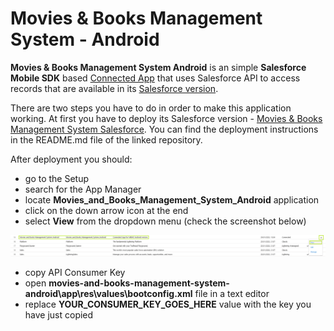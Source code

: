 # Movies & Books Management System - Android

**Movies & Books Management System Android** is an simple **Salesforce Mobile SDK** based [Connected App](https://help.salesforce.com/s/articleView?id=sf.connected_app_overview.htm&type=5) that uses Salesforce API to access records that are available in its [Salesforce version](https://github.com/artysta/movies-and-books-management-system-salesforce).

There are two steps you have to do in order to make this application working. At first you have to deploy its Salesforce version - [Movies & Books Management System Salesforce](https://github.com/artysta/movies-and-books-management-system-salesforce). You can find the deployment instructions in the README.md file of the linked repository.

After deployment you should:
 - go to the Setup
 - search for the App Manager
 - locate **Movies_and_Books_Management_System_Android** application
 - click on the down arrow icon at the end
 - select **View** from the dropdown menu (check the screenshot below)

 <img src="./screenshots/connected-app.png" alt="connected-app.png"/>

 - copy API Consumer Key
 - open **movies-and-books-management-system-android\app\res\values\bootconfig.xml** file in a text editor
 - replace **YOUR_CONSUMER_KEY_GOES_HERE** value with the key you have just copied